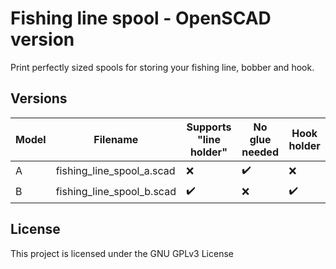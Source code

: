 # Fishing line spool - OpenSCAD version

Print perfectly sized spools for storing your fishing line, bobber and hook.

## Versions

| Model | Filename                   | Supports "line holder" | No glue needed      | Hook holder        |
| ----- | -------------------------- | --------------------   | -----------------   | -----------------  |
| A     | fishing_line_spool_a.scad  | :x:                    | :heavy_check_mark:  | :x:                |
| B     | fishing_line_spool_b.scad  | :heavy_check_mark:     | :x:                 | :heavy_check_mark: |



## License

This project is licensed under the GNU GPLv3 License

